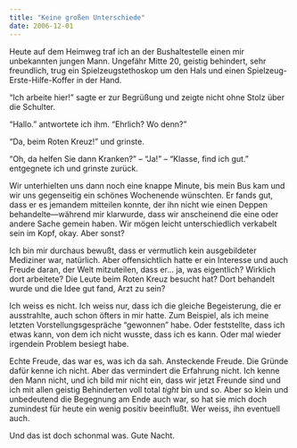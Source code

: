 ```yaml
---
title: "Keine großen Unterschiede"
date: 2006-12-01
---
```


Heute auf dem Heimweg traf ich an der Bushaltestelle einen mir unbekannten jungen Mann. Ungefähr Mitte 20, geistig behindert, sehr freundlich, trug ein Spielzeugstethoskop um den Hals und einen Spielzeug-Erste-Hilfe-Koffer in der Hand.

“Ich arbeite hier!” sagte er zur Begrüßung und zeigte nicht ohne Stolz über die Schulter.

“Hallo.” antwortete ich ihm. “Ehrlich? Wo denn?”

“Da, beim Roten Kreuz!” und grinste.

“Oh, da helfen Sie dann Kranken?” – “Ja!” – “Klasse, find ich gut.” entgegnete ich und grinste zurück.

Wir unterhielten uns dann noch eine knappe Minute, bis mein Bus kam und wir uns gegenseitig ein schönes Wochenende wünschten. Er fands gut, dass er es jemandem mitteilen konnte, der ihn nicht wie einen Deppen behandelte—während mir klarwurde, dass wir anscheinend die eine oder andere Sache gemein haben.
Wir mögen leicht unterschiedlich verkabelt sein im Kopf, okay. Aber sonst?

Ich bin mir durchaus bewußt, dass er vermutlich kein ausgebildeter Mediziner war, natürlich. Aber offensichtlich hatte er ein Interesse und auch Freude daran, der Welt mitzuteilen, dass er… ja, was eigentlich? Wirklich dort arbeitete? Die Leute beim Roten Kreuz besucht hat? Dort behandelt wurde und die Idee gut fand, Arzt zu sein?

Ich weiss es nicht. Ich weiss nur, dass ich die gleiche Begeisterung, die er ausstrahlte, auch schon öfters in mir hatte. Zum Beispiel, als ich meine letzten Vorstellungsgespräche “gewonnen” habe. Oder feststellte, dass ich etwas kann, von dem ich nicht wusste, dass ich es kann. Oder mal wieder irgendein Problem besiegt habe.

Echte Freude, das war es, was ich da sah. Ansteckende Freude. Die Gründe dafür kenne ich nicht. Aber das vermindert die Erfahrung nicht. Ich kenne den Mann nicht, und ich bild mir nicht ein, dass wir jetzt Freunde sind und ich mit allen geistig Behinderten voll total _tight_ bin und so. Aber so klein und unbedeutend die Begegnung am Ende auch war, so hat sie mich doch zumindest für heute ein wenig positiv beeinflußt. Wer weiss, ihn eventuell auch.

Und das ist doch schonmal was. Gute Nacht.

